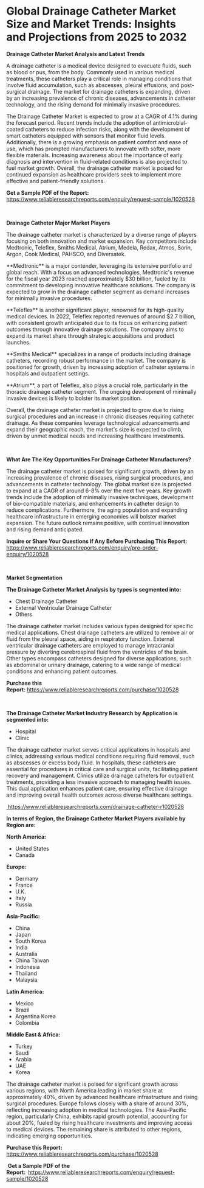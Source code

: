 <p><h1>Global Drainage Catheter Market Size and Market Trends: Insights and Projections from 2025 to 2032</h1></p><p><strong>Drainage Catheter Market Analysis and Latest Trends</strong></p>
<p><p>A drainage catheter is a medical device designed to evacuate fluids, such as blood or pus, from the body. Commonly used in various medical treatments, these catheters play a critical role in managing conditions that involve fluid accumulation, such as abscesses, pleural effusions, and post-surgical drainage. The market for drainage catheters is expanding, driven by an increasing prevalence of chronic diseases, advancements in catheter technology, and the rising demand for minimally invasive procedures.</p><p>The Drainage Catheter Market is expected to grow at a CAGR of 4.1% during the forecast period. Recent trends include the adoption of antimicrobial-coated catheters to reduce infection risks, along with the development of smart catheters equipped with sensors that monitor fluid levels. Additionally, there is a growing emphasis on patient comfort and ease of use, which has prompted manufacturers to innovate with softer, more flexible materials. Increasing awareness about the importance of early diagnosis and intervention in fluid-related conditions is also projected to fuel market growth. Overall, the drainage catheter market is poised for continued expansion as healthcare providers seek to implement more effective and patient-friendly solutions.</p></p>
<p><strong>Get a Sample PDF of the Report:&nbsp;</strong> <a href="https://www.reliableresearchreports.com/enquiry/request-sample/1020528?utm_campaign=3116&utm_medium=2&utm_source=Github&utm_content=ia&utm_term=16042025&utm_id=drainage-catheter">https://www.reliableresearchreports.com/enquiry/request-sample/1020528</a></p>
<p>&nbsp;</p>
<p><strong>Drainage Catheter Major Market Players</strong></p>
<p><p>The drainage catheter market is characterized by a diverse range of players focusing on both innovation and market expansion. Key competitors include Medtronic, Teleflex, Smiths Medical, Atrium, Medela, Redax, Atmos, Sorin, Argon, Cook Medical, PAHSCO, and Diversatek.</p><p>**Medtronic** is a major contender, leveraging its extensive portfolio and global reach. With a focus on advanced technologies, Medtronic's revenue for the fiscal year 2023 reached approximately $30 billion, fueled by its commitment to developing innovative healthcare solutions. The company is expected to grow in the drainage catheter segment as demand increases for minimally invasive procedures.</p><p>**Teleflex** is another significant player, renowned for its high-quality medical devices. In 2022, Teleflex reported revenues of around $2.7 billion, with consistent growth anticipated due to its focus on enhancing patient outcomes through innovative drainage solutions. The company aims to expand its market share through strategic acquisitions and product launches.</p><p>**Smiths Medical** specializes in a range of products including drainage catheters, recording robust performance in the market. The company is positioned for growth, driven by increasing adoption of catheter systems in hospitals and outpatient settings. </p><p>**Atrium**, a part of Teleflex, also plays a crucial role, particularly in the thoracic drainage catheter segment. The ongoing development of minimally invasive devices is likely to bolster its market position. </p><p>Overall, the drainage catheter market is projected to grow due to rising surgical procedures and an increase in chronic diseases requiring catheter drainage. As these companies leverage technological advancements and expand their geographic reach, the market's size is expected to climb, driven by unmet medical needs and increasing healthcare investments.</p></p>
<p>&nbsp;</p>
<p><strong>What Are The Key Opportunities For Drainage Catheter Manufacturers?</strong></p>
<p><p>The drainage catheter market is poised for significant growth, driven by an increasing prevalence of chronic diseases, rising surgical procedures, and advancements in catheter technology. The global market size is projected to expand at a CAGR of around 6-8% over the next five years. Key growth trends include the adoption of minimally invasive techniques, development of bio-compatible materials, and enhancements in catheter design to reduce complications. Furthermore, the aging population and expanding healthcare infrastructure in emerging economies will bolster market expansion. The future outlook remains positive, with continual innovation and rising demand anticipated.</p></p>
<p><strong>Inquire or Share Your Questions If Any Before Purchasing This Report:</strong> <a href="https://www.reliableresearchreports.com/enquiry/pre-order-enquiry/1020528?utm_campaign=3116&utm_medium=2&utm_source=Github&utm_content=ia&utm_term=16042025&utm_id=drainage-catheter">https://www.reliableresearchreports.com/enquiry/pre-order-enquiry/1020528</a></p>
<p>&nbsp;</p>
<p><strong>Market Segmentation</strong></p>
<p><strong>The Drainage Catheter Market Analysis by types is segmented into:</strong></p>
<p><ul><li>Chest Drainage Catheter</li><li>External Ventricular Drainage Catheter</li><li>Others</li></ul></p>
<p><p>The drainage catheter market includes various types designed for specific medical applications. Chest drainage catheters are utilized to remove air or fluid from the pleural space, aiding in respiratory function. External ventricular drainage catheters are employed to manage intracranial pressure by diverting cerebrospinal fluid from the ventricles of the brain. Other types encompass catheters designed for diverse applications, such as abdominal or urinary drainage, catering to a wide range of medical conditions and enhancing patient outcomes.</p></p>
<p><strong>Purchase this Report:&nbsp;</strong><a href="https://www.reliableresearchreports.com/purchase/1020528?utm_campaign=3116&utm_medium=2&utm_source=Github&utm_content=ia&utm_term=16042025&utm_id=drainage-catheter">https://www.reliableresearchreports.com/purchase/1020528</a></p>
<p>&nbsp;</p>
<p><strong>The Drainage Catheter Market Industry Research by Application is segmented into:</strong></p>
<p><ul><li>Hospital</li><li>Clinic</li></ul></p>
<p><p>The drainage catheter market serves critical applications in hospitals and clinics, addressing various medical conditions requiring fluid removal, such as abscesses or excess body fluid. In hospitals, these catheters are essential for procedures in critical care and surgical units, facilitating patient recovery and management. Clinics utilize drainage catheters for outpatient treatments, providing a less invasive approach to managing health issues. This dual application enhances patient care, ensuring effective drainage and improving overall health outcomes across diverse healthcare settings.</p></p>
<p><a href="https://www.reliableresearchreports.com/drainage-catheter-r1020528?utm_campaign=3116&utm_medium=2&utm_source=Github&utm_content=ia&utm_term=16042025&utm_id=drainage-catheter">&nbsp;https://www.reliableresearchreports.com/drainage-catheter-r1020528</a></p>
<p><strong>In terms of Region, the Drainage Catheter Market Players available by Region are:</strong></p>
<p>
    <p> <strong> North America: </strong>
        <ul>
            <li>United States</li>
            <li>Canada</li>
        </ul>
        </p> 
    <p> <strong> Europe: </strong>
        <ul>
            <li>Germany</li>
            <li>France</li>
            <li>U.K.</li>
            <li>Italy</li>
            <li>Russia</li>
        </ul>
        </p> 
    <p> <strong> Asia-Pacific: </strong>
        <ul>
            <li>China</li>
            <li>Japan</li>
            <li>South Korea</li>
            <li>India</li>
            <li>Australia</li>
            <li>China Taiwan</li>
            <li>Indonesia</li>
            <li>Thailand</li>
            <li>Malaysia</li>
        </ul>
        </p> 
    <p> <strong> Latin America: </strong>
        <ul>
            <li>Mexico</li>
            <li>Brazil</li>
            <li>Argentina Korea</li>
            <li>Colombia</li>
        </ul>
        </p> 
    <p> <strong> Middle East & Africa: </strong>
        <ul>
            <li>Turkey</li>
            <li>Saudi</li>
            <li>Arabia</li>
            <li>UAE</li>
            <li>Korea</li>
        </ul>
    </p>
    </p>
<p><p>The drainage catheter market is poised for significant growth across various regions, with North America leading in market share at approximately 40%, driven by advanced healthcare infrastructure and rising surgical procedures. Europe follows closely with a share of around 30%, reflecting increasing adoption in medical technologies. The Asia-Pacific region, particularly China, exhibits rapid growth potential, accounting for about 20%, fueled by rising healthcare investments and improving access to medical devices. The remaining share is attributed to other regions, indicating emerging opportunities.</p></p>
<p><strong>Purchase this Report: </strong><a href="https://www.reliableresearchreports.com/purchase/1020528?utm_campaign=3116&utm_medium=2&utm_source=Github&utm_content=ia&utm_term=16042025&utm_id=drainage-catheter">https://www.reliableresearchreports.com/purchase/1020528</a></p>
<p>&nbsp;<strong>Get a Sample PDF of the Report:&nbsp;&nbsp;</strong><a href="https://www.reliableresearchreports.com/enquiry/request-sample/1020528?utm_campaign=3116&utm_medium=2&utm_source=Github&utm_content=ia&utm_term=16042025&utm_id=drainage-catheter">https://www.reliableresearchreports.com/enquiry/request-sample/1020528</a></p>
<p><strong></strong></p>
<p><p></p><p></p><p></p></p>